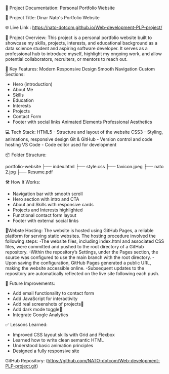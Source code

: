 
📘 Project Documentation: Personal Portfolio Website

🧠 Project Title:
Dinar Nato's Portfolio Website

🌐 Live Link :
https://nato-dotcom.github.io/Web-development-PLP-project/

🎯 Project Overview:
This project is a personal portfolio website built to showcase my skills, projects, interests, and educational background as a data science student and aspiring software developer. It serves as a professional hub to introduce myself, highlight my ongoing work, and allow potential collaborators, recruiters, or mentors to reach out.

🧩 Key Features:
Modern Responsive Design
Smooth Navigation
Custom Sections:
  - Hero (introduction)
  - About Me
  - Skills
  - Education
  - Interests
  - Projects
  - Contact Form
  - Footer with social links
Animated Elements
Professional Aesthetics

💻 Tech Stack:
HTML5        -  Structure and layout of the website 
CSS3         -  Styling, animations, responsive design 
Git & GitHub -  Version control and code hosting 
VS Code      -  Code editor used for development 

📦 Folder Structure:

portfolio-website
├── index.html
├── style.css
├── favicon.jpeg
├── nato 2.jpg
├── Resume.pdf

🛠️ How It Works:
- Navigation bar with smooth scroll
- Hero section with intro and CTA
- About and Skills with responsive cards
- Projects and Interests highlighted
- Functional contact form layout
- Footer with external social links
 
🔐Webste Hosting:
The website is hosted using GitHub Pages, a reliable platform for serving static websites. The hosting procedure involved the following steps:
 -The website files, including index.html and associated CSS files, were committed and pushed to the root directory of a GitHub repository.
 -Within the repository’s Settings, under the Pages section, the source was configured to use the main branch with the root directory.
 -Upon saving the configuration, GitHub Pages generated a public URL, making the website accessible online.
 -Subsequent updates to the repository are automatically reflected on the live site following each push.

🧪 Future Improvements:
- Add email functionality to contact form
- Add JavaScript for interactivity
- Add real screenshots of projects📸
- Add dark mode toggle🌙 
- Integrate Google Analytics

 ✅ Lessons Learned:
- Improved CSS layout skills with Grid and Flexbox
- Learned how to write clean semantic HTML
- Understood basic animation principles
- Designed a fully responsive site

 GitHub Repository:
(https://github.com/NATO-dotcom/Web-development-PLP-project.git)

